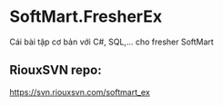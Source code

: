 # SoftMart.FresherEx
Cái bài tập cơ bản với C#, SQL,... cho fresher SoftMart

## RiouxSVN repo:
https://svn.riouxsvn.com/softmart_ex
